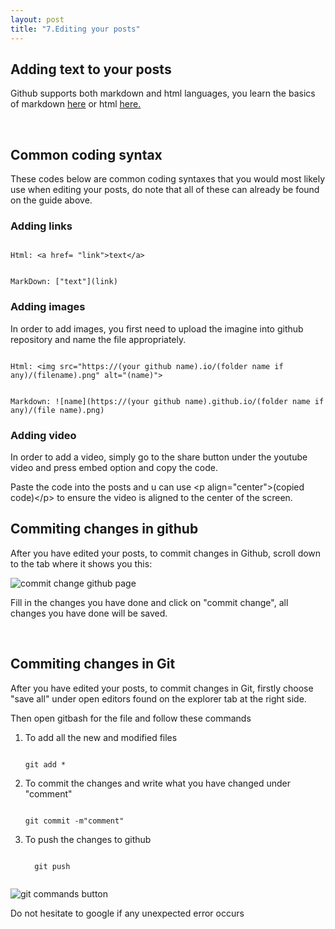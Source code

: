```yaml
---
layout: post
title: "7.Editing your posts"
---
```


<h2>Adding text to your posts</h2>
<p>Github supports both markdown and html languages, you learn the basics of markdown <a href="https://www.markdownguide.org/basic-syntax/">here</a>
  or html <a href="https://developer.mozilla.org/en-US/docs/Learn/Getting_started_with_the_web/HTML_basics"> here.</a></p>
<br />
<h2>Common coding syntax</h2>
<p>These codes below are common coding syntaxes that you would most likely use when editing your posts, 
  do note that all of these can already be found on the guide above.</p>
<h3>Adding links</h3>

```

Html: <a href= "link">text</a>

```

```

MarkDown: ["text"](link)

```

<h3>Adding images</h3>
<p>In order to add images, you first need to upload the imagine into github repository and name the file appropriately.</p>

```

Html: <img src="https://(your github name).io/(folder name if any)/(filename).png" alt="(name)">

```

```

Markdown: ![name](https://(your github name).github.io/(folder name if any)/(file name).png)

```

<h3>Adding video</h3>
<p>In order to add a video, simply go to the share button under the youtube video and press embed option and copy the code.</p>
Paste the code into the posts and u can use &ltp align="center"&gt(copied code)&lt/p&gt to ensure the video is aligned to the center of the screen.
<br />
<h2>Commiting changes in github</h2>
<p>After you have edited your posts, to commit changes in Github, scroll down to the tab where it shows you this:</p>
<img src= "https://dfslimjr.github.io/images/commit-change-github.png" alt="commit change github page">

<p>Fill in the changes you have done and click on "commit change", all changes you have done will be saved.</p>
<br />
<h2>Commiting changes in Git</h2>
<p>After you have edited your posts, to commit changes in Git, firstly choose "save all" under open editors found on the explorer tab at the right side.</p>
<p>Then open gitbash for the file and follow these commands </p>

<ol>
 
 <li>
  To add all the new and modified files
 </li>
 
  ```
  
  git add *
 
  ```

 <li>
  To commit the changes and write what you have changed under "comment"
 </li>
 
  ```
  
  git commit -m"comment"
  
  ```
 
   <li>
To push the changes to github
 </li>
 
```
  
  git push
 
  ```
  
</ol>


<img src= "https://dfslimjr.github.io/images/git-commands.png" alt="git commands button">
<p>Do not hesitate to google if any unexpected error occurs</p>



    
